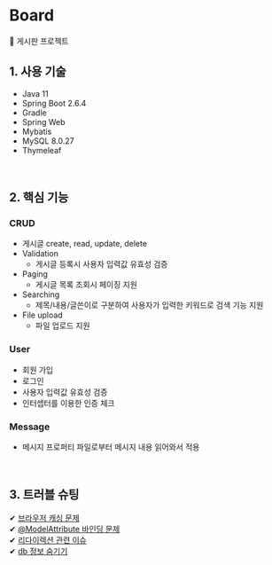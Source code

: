 # Board
📑 게시판 프로젝트

## 1. 사용 기술
- Java 11
- Spring Boot 2.6.4
- Gradle
- Spring Web
- Mybatis
- MySQL 8.0.27
- Thymeleaf

<br/>

## 2. 핵심 기능
### CRUD
- 게시글 create, read, update, delete
- Validation
  - 게시글 등록시 사용자 입력값 유효성 검증
- Paging
  - 게시글 목록 조회시 페이징 지원
- Searching
  - 제목/내용/글쓴이로 구분하여 사용자가 입력한 키워드로 검색 기능 지원
- File upload
  - 파일 업로드 지원

### User
- 회원 가입
- 로그인
- 사용자 입력값 유효성 검증
- 인터셉터를 이용한 인증 체크

### Message
- 메시지 프로퍼티 파일로부터 메시지 내용 읽어와서 적용

<br/>

## 3. 트러블 슈팅
✔ [브라우저 캐싱 문제](https://siaayeon.tistory.com/18) <br/>
✔ [@ModelAttribute 바인딩 문제](https://siaayeon.tistory.com/19) <br/>
✔ [리다이렉션 관련 이슈](https://siaayeon.tistory.com/20) <br/>
✔ [db 정보 숨기기](https://siaayeon.tistory.com/21) <br/>
